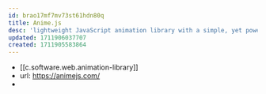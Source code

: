 ```yaml
---
id: brao17mf7mv73st61hdn80q
title: Anime.js
desc: 'lightweight JavaScript animation library with a simple, yet powerful API. It works with CSS properties, SVG, DOM attributes and JavaScript Objects.'
updated: 1711906037707
created: 1711905583864
---
```


- [[c.software.web.animation-library]]
- url: https://animejs.com/
- 